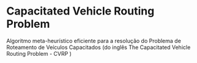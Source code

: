 #  Capacitated Vehicle Routing Problem
Algoritmo meta-heurı́stico eficiente para a resolução do Problema de Roteamento de Veı́culos Capacitados (do inglês The Capacitated Vehicle Routing Problem - CVRP )
